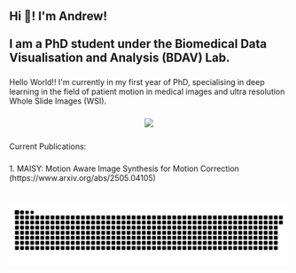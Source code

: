 <h2 align="left">Hi 👋! I'm Andrew! <br><br>I am a PhD student under the Biomedical Data Visualisation and Analysis (BDAV) Lab.</h2>

###

<p align="left">Hello World!! I'm currently in my first year of PhD, specialising in deep learning in the field of patient motion in medical images and ultra resolution Whole Slide Images (WSI).</p>

###

<div align="center">
  <img height="200" src="https://media2.giphy.com/media/v1.Y2lkPTc5MGI3NjExY2ZxdDhib3cyMWh0dzhwdHgzd2dmMG53eW41ZmlkajRya3c4YnprMiZlcD12MV9pbnRlcm5hbF9naWZfYnlfaWQmY3Q9Zw/117nq2kn9CWoPm/giphy.gif"  />
</div>

###

<p align="left">Current Publications:</p>

###

<p align="left">1. MAISY: Motion Aware Image Synthesis for Motion Correction (https://www.arxiv.org/abs/2505.04105)</p>

###

<br clear="both">

<img src="https://raw.githubusercontent.com/azgcdrew/azgcdrew/output/snake.svg" alt="Snake animation" />

###
